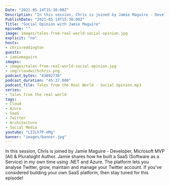 ```yaml
---
Date: "2021-05-14T15:30:00Z"
Description: "In this session, Chris is joined by Jamie Maguire - Developer, Microsoft MVP (AI) & Pluralsight Author. Jamie shares how he built a SaaS (Software as a Service) in my own time using .NET and Azure. The platform lets you analyse Twitter, grow, maintain and manage your Twitter account. If you've considered building your own SaaS platform, then stay tuned for this episode!"
PublishDate: "2021-05-14T15:30:00Z"
Title: "Social Opinion with Jamie Maguire"
episode: ""
image: images/tales-from-real-world-social-opinion.jpg
explicit: "no"
hosts:
- chrisreddington
guests:
- jamiemaguire
images:
- images/tales-from-real-world-social-opinion.jpg
- img/cloudwithchris.png
podcast_bytes: "43892736"
podcast_duration: "45:37.000"
podcast_file: Tales from the Real World - Social Opinion.mp3
series:
- Tales from the real world
tags:
- Cloud
- Azure
- SaaS
- Twitter
- Architecture
- Social Media
youtube: "LI2Lh7P-oMg"
banner: "images/banner.jpg"
---
```

In this session, Chris is joined by Jamie Maguire - Developer, Microsoft MVP (AI) & Pluralsight Author. Jamie shares how he built a SaaS (Software as a Service) in my own time using .NET and Azure. The platform lets you analyse Twitter, grow, maintain and manage your Twitter account. If you've considered building your own SaaS platform, then stay tuned for this episode!